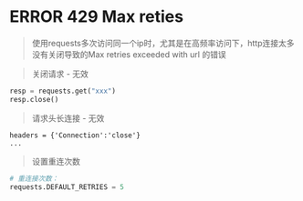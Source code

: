 
# ERROR 429 Max reties

> 使用requests多次访问同一个ip时，尤其是在高频率访问下，http连接太多没有关闭导致的Max retries exceeded with url 的错误

> 关闭请求 - 无效

```python
resp = requests.get("xxx")
resp.close()
```

> 请求头长连接 - 无效

```
headers = {'Connection':'close'}
...

```

>  设置重连次数

```python
# 重连接次数： 
requests.DEFAULT_RETRIES = 5
```